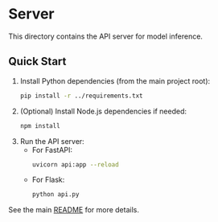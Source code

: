 # Server

This directory contains the API server for model inference.

## Quick Start

1. Install Python dependencies (from the main project root):
   ```sh
   pip install -r ../requirements.txt
   ```
2. (Optional) Install Node.js dependencies if needed:
   ```sh
   npm install
   ```
3. Run the API server:
   - For FastAPI:
     ```sh
     uvicorn api:app --reload
     ```
   - For Flask:
     ```sh
     python api.py
     ```

See the main [README](../README.md) for more details. 
